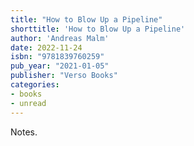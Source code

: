 ```yaml
---
title: "How to Blow Up a Pipeline"
shorttitle: 'How to Blow Up a Pipeline'
author: 'Andreas Malm'
date: 2022-11-24
isbn: "9781839760259"
pub_year: "2021-01-05"
publisher: "Verso Books"
categories:
- books
- unread
---
```


Notes.